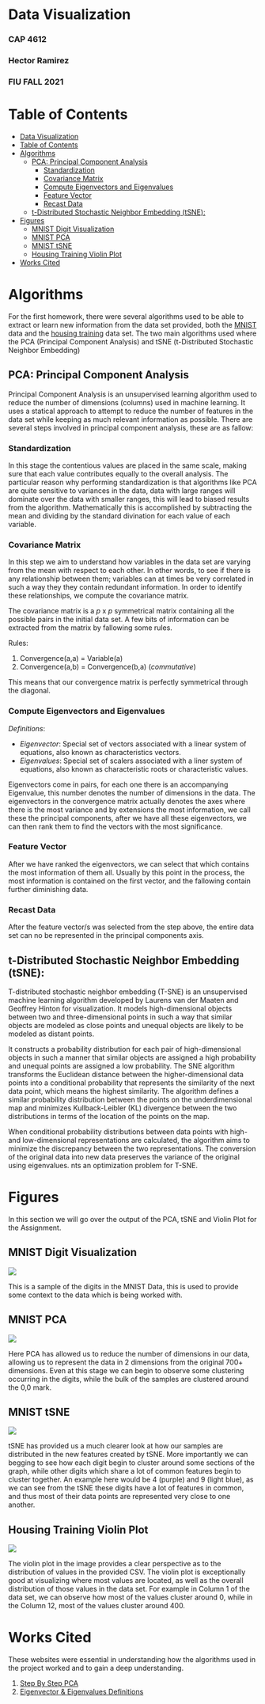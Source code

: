 # Data Visualization 
<h3> CAP 4612 </h3>
<h3> Hector Ramirez </h3>
<h3> FIU FALL 2021 </h3>

<div style="page-break-after: always;"></div>

# Table of Contents
- [Data Visualization](#data-visualization)
- [Table of Contents](#table-of-contents)
- [Algorithms](#algorithms)
  - [PCA: Principal Component Analysis](#pca-principal-component-analysis)
    - [Standardization](#standardization)
    - [Covariance Matrix](#covariance-matrix)
    - [Compute Eigenvectors and Eigenvalues](#compute-eigenvectors-and-eigenvalues)
    - [Feature Vector](#feature-vector)
    - [Recast Data](#recast-data)
  - [t-Distributed Stochastic Neighbor Embedding (tSNE):](#t-distributed-stochastic-neighbor-embedding-tsne)
- [Figures](#figures)
  - [MNIST Digit Visualization](#mnist-digit-visualization)
  - [MNIST PCA](#mnist-pca)
  - [MNIST tSNE](#mnist-tsne)
  - [Housing Training Violin Plot](#housing-training-violin-plot)
- [Works Cited](#works-cited)

<div style="page-break-after: always;"></div>

# Algorithms 

For the first homework, there were several algorithms used to be able to extract or learn new information from the data set provided, both the [MNIST](https://en.wikipedia.org/wiki/MNIST_database) data and the [housing training](https://fiu.instructure.com/courses/109798/files/18124455?wrap=1) data set. The two main algorithms used where the PCA (Principal Component Analysis) and tSNE (t-Distributed Stochastic Neighbor Embedding) 

## PCA: Principal Component Analysis 

Principal Component Analysis is an unsupervised learning algorithm used to reduce the number of dimensions (columns) used in machine learning. It uses a statical approach to attempt to reduce the number of features in the data set while keeping as much relevant information as possible. There are several steps involved in principal component analysis, these are as fallow: 

### Standardization

In this stage the contentious values are placed in the same scale, making sure that each value contributes equally to the overall analysis. The particular reason why performing standardization is that algorithms like PCA are quite sensitive to variances in the data, data with large ranges will dominate over the data with smaller ranges, this will lead to biased results from the algorithm. Mathematically this is accomplished by subtracting the mean and dividing by the standard divination for each value of each variable. 

### Covariance Matrix

In this step we aim to understand how variables in the data set are varying from the mean with respect to each other. In other words, to see if there is any relationship between them; variables can at times be very correlated in such a way they they contain redundant information. In order to identify these relationships, we compute the covariance matrix. 

The covariance matrix is a *p* x *p* symmetrical matrix containing all the possible pairs in the initial data set. A few bits of information can be extracted from the matrix by fallowing some rules. 

Rules:
1. Convergence(a,a) = Variable(a)
2. Convergence(a,b) = Convergence(b,a) (*commutative*)

This means that our convergence matrix is perfectly symmetrical through the diagonal. 

### Compute Eigenvectors and Eigenvalues

_Definitions_: 
- _Eigenvector_: Special set of vectors associated with a linear system of equations, also known as characteristics vectors.  
- _Eigenvalues_: Special set of scalers associated with a liner system of equations, also known as characteristic roots or characteristic values. 

Eigenvectors come in pairs, for each one there is an accompanying Eigenvalue, this number denotes the number of dimensions in the data. The eigenvectors in the convergence matrix actually denotes the axes where there is the most variance and by extensions the most information,  we call these the principal components, after we have all these eigenvectors, we can then rank them to find the vectors with the most significance. 

### Feature Vector

After we have ranked the eigenvectors, we can select that which contains the most information of them all. Usually by this point in the process, the most information is contained on the first vector, and the fallowing contain further diminishing data. 

### Recast Data

After the feature vector/s was selected from the step above, the entire data set can no be represented in the principal components axis. 

<div style="page-break-after: always;"></div>

## t-Distributed Stochastic Neighbor Embedding (tSNE): 

T-distributed stochastic neighbor embedding (T-SNE) is an unsupervised machine learning algorithm developed by Laurens van der Maaten and Geoffrey Hinton for visualization. It models high-dimensional objects between two and three-dimensional points in such a way that similar objects are modeled as close points and unequal objects are likely to be modeled as distant points. 

It constructs a probability distribution for each pair of high-dimensional objects in such a manner that similar objects are assigned a high probability and unequal points are assigned a low probability. The SNE algorithm transforms the Euclidean distance between the higher-dimensional data points into a conditional probability that represents the similarity of the next data point, which means the highest similarity. The algorithm defines a similar probability distribution between the points on the underdimensional map and minimizes Kullback-Leibler (KL) divergence between the two distributions in terms of the location of the points on the map.

When conditional probability distributions between data points with high- and low-dimensional representations are calculated, the algorithm aims to minimize the discrepancy between the two representations. The conversion of the original data into new data preserves the variance of the original using eigenvalues. nts an optimization problem for T-SNE.

<div style="page-break-after: always;"></div>

# Figures 

In this section we will go over the output of the PCA, tSNE and Violin Plot for the Assignment. 

## MNIST Digit Visualization
<img src="./digits.png" />

This is a sample of the digits in the MNIST Data, this is used to provide some context to the data which is being worked with. 

<div style="page-break-after: always;"></div>


## MNIST PCA

<img src="./PCA.png" />

Here PCA has allowed us to reduce the number of dimensions in our data, allowing us to represent the data in 2 dimensions from the original 700+ dimensions. Even at this stage we can begin to observe some clustering occurring in the digits, while the bulk of the samples are clustered around the 0,0 mark. 

<div style="page-break-after: always;"></div>

## MNIST tSNE

<img src="./tSNE.png" />

tSNE has provided us a much clearer look at how our samples are distributed in the new features created by tSNE. More importantly we can begging to see how each digit begin to cluster around some sections of the graph, while other digits which share a lot of common features begin to cluster together. An example here would be 4 (purple)  and 9 (light blue), as we can see from the tSNE these digits have a lot of features in common, and thus most of their data points are represented very close to one another. 

<div style="page-break-after: always;"></div>

## Housing Training Violin Plot

<img src="./violin-plot.png" />

The violin plot in the image provides a clear perspective as to the distribution of values in the provided CSV. The violin plot is exceptionally good at visualizing where most values are located, as well as the overall distribution of those values in the data set. For example in Column 1 of the data set, we can observe how most of the values cluster around 0, while in the Column 12, most of the values cluster around 400. 


<div style="page-break-after: always;"></div>

# Works Cited

These websites were essential in understanding how the algorithms used in the project worked and to gain a deep understanding. 

1. [Step By Step PCA](https://builtin.com/data-science/step-step-explanation-principal-component-analysis)
2. [Eigenvector & Eigenvalues Definitions](https://www.google.com/url?sa=t&rct=j&q=&esrc=s&source=web&cd=&cad=rja&uact=8&ved=2ahUKEwicuIPyufDyAhXPSzABHWbLDAsQFnoECA8QAw&url=https%3A%2F%2Fmathworld.wolfram.com%2FEigenvector.html&usg=AOvVaw1d1iN4NCLrk3Rp4M1hGLqS)